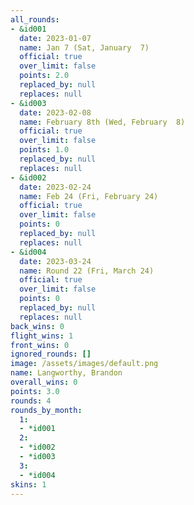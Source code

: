 ```yaml
---
all_rounds:
- &id001
  date: 2023-01-07
  name: Jan 7 (Sat, January  7)
  official: true
  over_limit: false
  points: 2.0
  replaced_by: null
  replaces: null
- &id003
  date: 2023-02-08
  name: February 8th (Wed, February  8)
  official: true
  over_limit: false
  points: 1.0
  replaced_by: null
  replaces: null
- &id002
  date: 2023-02-24
  name: Feb 24 (Fri, February 24)
  official: true
  over_limit: false
  points: 0
  replaced_by: null
  replaces: null
- &id004
  date: 2023-03-24
  name: Round 22 (Fri, March 24)
  official: true
  over_limit: false
  points: 0
  replaced_by: null
  replaces: null
back_wins: 0
flight_wins: 1
front_wins: 0
ignored_rounds: []
image: /assets/images/default.png
name: Langworthy, Brandon
overall_wins: 0
points: 3.0
rounds: 4
rounds_by_month:
  1:
  - *id001
  2:
  - *id002
  - *id003
  3:
  - *id004
skins: 1
---
```

